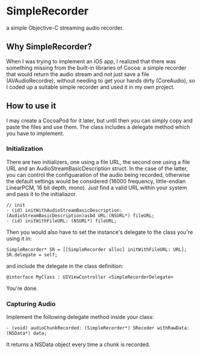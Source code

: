 # SimpleRecorder
a simple Objective-C streaming audio recorder.

## Why SimpleRecorder?

When I was trying to implement an iOS app, I realized that there was something missing from the built-in libraries of Cocoa: a simple recorder that would return the audio stream and not just save a file (AVAudioRecordre), without needing to get your hands dirty (CoreAudio), so I coded up a suitable simple recorder and used it in my own project.

## How to use it

I may create a CocoaPod for it later, but until then you can simply copy and paste the files and use them. The class includes a delegate method which you have to implement. 

### Initialization

There are two initializers, one using a file URL, the second one using a file URL and an AudioStreamBasicDescription struct. In the case of the latter, you can control the configuaration of the audio being recorded, otherwise the default settings would be considered (16000 frequency, little-endian LinearPCM, 16 bit depth, mono). Just find a valid URL within your system and pass it to the initialiazor.

``` objc
// init
- (id) initWithAudioStreamBasicDescription:(AudioStreamBasicDescription)asbd URL:(NSURL*) fileURL;
- (id) initWithFileURL: (NSURL*) fileURL;
```

Then you would also have to set the instance's delegate to the class you're using it in:

```objc
SimpleRecorder* SR = [[SimpleRecorder alloc] initWithFileURL: URL];
SR.delegate = self;
```
and include the delegate in the class definition:
```objc
@interface MyClass : UIViewController <SimpleRecorderDelegate>
```
You're done.

### Capturing Audio

Implement the following delegate method inside your class:

```objc
- (void) audioChunkRecorded: (SimpleRecorder*) SRecoder withRawData: (NSData*) data;
```

It returns a NSData object every time a chunk is recorded.
